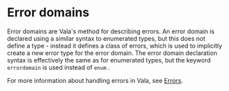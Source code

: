 

Error domains
=============

Error domains are Vala's method for describing errors. An error domain is declared using a similar syntax to enumerated types, but this does not define a type - instead it defines a class of errors, which is used to implicitly create a new error type for the error domain. The error domain declaration syntax is effectively the same as for enumerated types, but the keyword `errordomain` is used instead of `enum` .

For more information about handling errors in Vala, see [Errors](errors.md).

